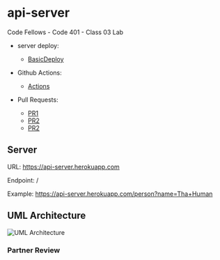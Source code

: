 # api-server

Code Fellows - Code 401 - Class 03 Lab

- server deploy:

  - [BasicDeploy](##########)

- Github Actions:

  - [Actions](https://github.com/reedoooo/api-server/actions)

- Pull Requests:

  - [PR1](https://github.com/reedoooo/api-server/commits/main)
  - [PR2](##########)
  - [PR2](##########)

## Server

URL: https://api-server.herokuapp.com

Endpoint: /

Example: https://api-server.herokuapp.com/person?name=Tha+Human

## UML Architecture

![UML Architecture](./UML-diagram.JPG)

### Partner Review
